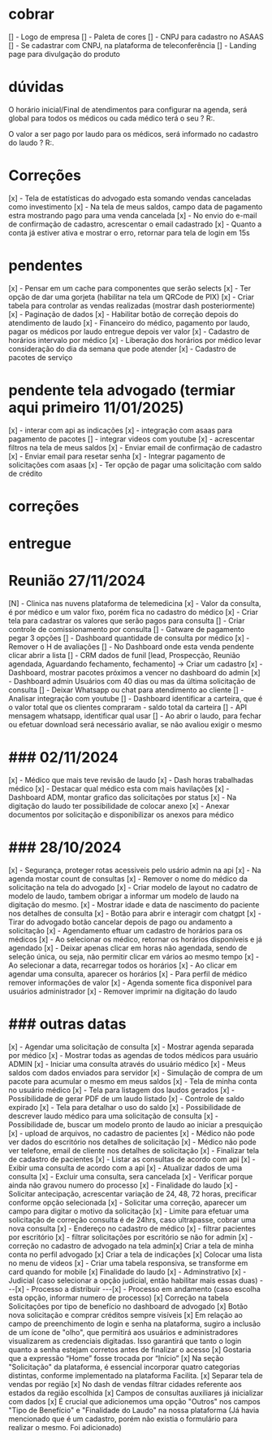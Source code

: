 # cobrar

[] - Logo de empresa
[] - Paleta de cores
[] - CNPJ para cadastro no ASAAS
[] - Se cadastrar com CNPJ, na plataforma de teleconferência
[] - Landing page para divulgação do produto

# dúvidas

O horário inicial/Final de atendimentos para configurar na agenda,
será global para todos os médicos ou cada médico terá o seu ?
R:.

O valor a ser pago por laudo para os médicos, será informado no cadastro do laudo ?
R:.

# Correções

[x] - Tela de estatísticas do advogado esta somando vendas canceladas como investimento
[x] - Na tela de meus saldos, campo data de pagamento estra mostrando pago para uma venda cancelada
[x] - No envio do e-mail de confirmação de cadastro, acrescentar o email cadastrado
[x] - Quanto a conta já estiver ativa e mostrar o erro, retornar para tela de login em 15s

# pendentes

[x] - Pensar em um cache para componentes que serão selects
[x] - Ter opção de dar uma gorjeta (habilitar na tela um QRCode de PIX)
[x] - Criar tabela para controlar as vendas realizadas (mostrar dash posteriormente)
[x] - Paginação de dados
[x] - Habilitar botão de correção depois do atendimento de laudo
[x] - Financeiro do médico, pagamento por laudo, pagar os médicos por laudo entregue depois ver valor
[x] - Cadastro de horários intervalo por médico
[x] - Liberação dos horários por médico levar consideração do dia da semana que pode atender
[x] - Cadastro de pacotes de serviço

# pendente tela advogado (termiar aqui primeiro 11/01/2025)

[x] - interar com api as indicações
[x] - integração com asaas para pagamento de pacotes
[] - integrar videos com youtube
[x] - acrescentar filtros na tela de meus saldos
[x] - Enviar email de confirmação de cadastro
[x] - Enviar email para resetar senha
[x] - Integrar pagamento de solicitações com asaas
[x] - Ter opção de pagar uma solicitação com saldo de crédito

# correções

# entregue

# Reunião 27/11/2024

[N] - Clinica nas nuvens plataforma de telemedicina
[x] - Valor da consulta, é por médico e um valor fixo, porém fica no cadastro do médico
[x] - Criar tela para cadastrar os valores que serão pagos para consulta
[] - Criar controle de comissionamento por consulta
[] - Gatware de pagamento pegar 3 opções
[] - Dashboard quantidade de consulta por médico
[x] - Remover o H de avaliações
[] - No Dashboard onde esta venda pendente clicar abrir a lista
[] - CRM dados de funil [lead, Prospecção, Reunião agendada, Aguardando fechamento, fechamento] -> Criar um cadastro
[x] - Dashboard, mostrar pacotes próximos a vencer no dashboard do admin
[x] - Dashboard admin Usuários com 40 dias ou mas da última solicitação de consulta
[] - Deixar Whatsapp ou chat para atendimento ao cliente
[] - Analisar integração com youtube
[] - Dashboard identificar a carteira, que é o valor total que os clientes compraram - saldo total da carteira
[] - API mensagem whatsapp, identificar qual usar
[] - Ao abrir o laudo, para fechar ou efetuar download será necessário avaliar, se não avaliou exigir o mesmo

# ### 02/11/2024

[x] - Médico que mais teve revisão de laudo
[x] - Dash horas trabalhadas médico
[x] - Destacar qual médico esta com mais havilações
[x] - Dashboard ADM, montar grafico das solicitações por status
[x] - Na digitação do laudo ter possibilidade de colocar anexo
[x] - Anexar documentos por solicitação e disponibilizar os anexos para médico

# ### 28/10/2024

[x] - Segurança, proteger rotas acessiveis pelo usário admin na api
[x] - Na agenda mostar count de consultas
[x] - Remover o nome do médico da solicitação na tela do advogado
[x] - Criar modelo de layout no cadatro de modelo de laudo, tambem obrigar a informar um modelo de laudo na digitação do mesmo.
[x] - Mostrar idade e data de nascimento do paciente nos detalhes de consulta
[x] - Botão para abrir e interagir com chatgpt
[x] - Tirar do advogado botão cancelar depois de pago ou andamento a solicitação
[x] - Agendamento eftuar um cadastro de horários para os médicos
[x] - Ao selecionar os médico, retornar os horários disponíveis e já agendado
[x] - Deixar apenas clicar em horas não agendada, sendo de seleção única, ou seja, não permitir clicar em vários ao mesmo tempo
[x] - Ao selecionar a data, recarregar todos os horários
[x] - Ao clicar em agendar uma consulta, aparecer os horários
[x] - Para perfil de médico remover informações de valor
[x] - Agenda somente fica disponível para usuários administrador
[x] - Remover imprimir na digitação do laudo

# ### outras datas

[x] - Agendar uma solicitação de consulta
[x] - Mostrar agenda separada por médico
[x] - Mostrar todas as agendas de todos médicos para usuário ADMIN
[x] - Iniciar uma consulta através do usuário médico
[x] - Meus saldos com dados enviados para servidor
[x] - Simulação de compra de um pacote para acumular o mesmo em meus saldos
[x] - Tela de minha conta no usuário médico
[x] - Tela para listagem dos laudos gerados
[x] - Possibilidade de gerar PDF de um laudo listado
[x] - Controle de saldo expirado
[x] - Tela para detalhar o uso do saldo
[x] - Possibilidade de descrever laudo médico para uma solicitação de consulta
[x] - Possibilidade de, buscar um modelo pronto de laudo ao iniciar a presquição
[x] - upload de arquivos, no cadastro de pacientes
[x] - Médico não pode ver dados do escritório nos detalhes de solicitação
[x] - Médico não pode ver telefone, email de cliente nos detalhes de solicitação
[x] - Finalizar tela de cadastro de pacientes
[x] - Listar as consultas de acordo com api
[x] - Exibir uma consulta de acordo com a api
[x] - Atualizar dados de uma consulta
[x] - Excluir uma consulta, sera cancelada
[x] - Verificar porque ainda não gravou numero do processo
[x] - Finalidade do laudo
[x] - Solicitar antecipação, acrescentar variação de 24, 48, 72 horas, precificar conforme opção selecionada
[x] - Solicitar uma correção, aparecer um campo para digitar o motivo da solicitação
[x] - Limite para efetuar uma solicitação de correção consulta é de 24hrs, caso ultrapasse, cobrar uma nova consulta
[x] - Endereço no cadastro de médico
[x] - filtrar pacientes por escritório
[x] - filtrar solicitações por escritório se não for admin
[x] - correção no cadastro de advogado na tela admin[x] Criar a tela de minha conta no perfil advogado
[x] Criar a tela de indicações
[x] Colocar uma lista no menu de videos
[x] - Criar uma tabela responsiva, se transforme em card quando for mobile
[x] Finalidade do laudo
[x] - Adminstrativo
[x] - Judicial (caso selecionar a opção judicial, então habilitar mais essas duas)
---[x] - Processo a distribuir
---[x] - Processo em andamento (caso escolha esta opção, informar numero de processo)
[x] Correção na tabela Solicitações por tipo de benefício no dashboard de advogado
[x] Botão nova solicitação e comprar créditos sempre visíveis
[x] Em relação ao campo de preenchimento de login e senha na
plataforma, sugiro a inclusão de um ícone de "olho", que permitirá aos usuários
e administradores visualizarem as credenciais digitadas.
Isso garantirá que tanto o login quanto a senha estejam corretos antes
de finalizar o acesso
[x] Gostaria que a expressão “Home” fosse trocada por “Início”
[x] Na seção "Solicitação" da plataforma, é essencial incorporar quatro
categorias distintas, conforme implementado na plataforma Facilita.
[x] Separar tela de vendas por região
[x] No dash de vendas filtrar cidades referente aos estados da região escolhida
[x] Campos de consultas auxiliares já inicializar com dados
[x] É crucial que adicionemos uma opção "Outros" nos campos "Tipo de Benefício" e "Finalidade do Laudo" na nossa plataforma (Já havia mencionado que é um cadastro, porém não existia o formulário para realizar o mesmo. Foi adicionado)
